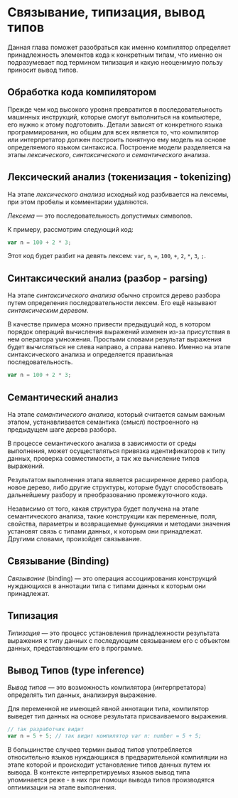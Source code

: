 # Связывание, типизация, вывод типов
Данная глава поможет разобраться как именно компилятор определяет принадлежность элементов кода к конкретным типам, что именно он подразумевает под термином типизация и какую неоценимую пользу приносит вывод типов.

 
## Обработка кода компилятором

Прежде чем код высокого уровня превратится в последовательность машинных инструкций, которые смогут выполниться на компьютере, его нужно к этому подготовить. Детали зависят от конкретного языка программирования, но общим для всех является то, что компилятор или интерпретатор должен построить понятную ему модель на основе определяемого языком синтаксиса. Построение модели разделяется на этапы _лексического_, _синтаксического_ и _семантического_ анализа.


## Лексический анализ (токенизация - tokenizing)

На этапе _лексического анализа_ исходный код разбивается на лексемы, при этом пробелы и комментарии удаляются.

_Лексема_ — это последовательность допустимых символов.

К примеру, рассмотрим следующий код:

`````ts
var n = 100 + 2 * 3;
`````

Этот код будет разбит на девять лексем: `var`, `n`, `=`, `100`, `+`, `2`, `*`, `3`, `;`.


## Синтаксический анализ (разбор - parsing)

На этапе _синтаксического анализа_ обычно строится дерево разбора путем определения последовательности лексем. Его ещё называют _синтаксическим деревом_.

В качестве примера можно привести предыдущий код, в котором порядок операций вычисления выражений изменен из-за присутствия в нем оператора умножения. Простыми словами результат выражения будет вычисляться не слева направо, а справа налево. Именно на этапе синтаксического анализа и определяется правильная последовательность.

`````ts
var n = 100 + 2 * 3;
`````


## Семантический анализ

На этапе _семантического анализа_, который считается самым важным этапом, устанавливается семантика (смысл) построенного на предыдущем шаге дерева разбора. 

В процессе семантического анализа в зависимости от среды выполнения, может осуществляться привязка идентификаторов к типу данных, проверка совместимости, а так же вычисление типов выражений.

Результатом выполнения этапа является расширенное дерево разбора, новое дерево, либо другие структуры, которые будут способствовать дальнейшему разбору и преобразованию промежуточного кода.

Независимо от того, какая структура будет получена на этапе семантического анализа, такие конструкции как переменные, поля, свойства, параметры и возвращаемые функциями и методами значения установят связь с типами данных, к которым они принадлежат. Другими словами, произойдет связывание.


## Связывание (Binding)

_Связывание_ (binding) — это операция ассоциирования конструкций нуждающихся в аннотации типа с типами данных к которым они принадлежат.


## Типизация

_Типизация_ — это процесс установления принадлежности результата выражения к типу данных с последующим связыванием его с объектом данных, представляющим его в программе.


## Вывод Типов (type inference)

_Вывод типов_ — это возможность компилятора (интерпретатора) определять тип данных, анализируя выражение.

Для переменной не имеющей явной аннотации типа, компилятор выведет тип данных на основе результата присваиваемого выражения. 

`````ts
// так разработчик видит
var n = 5 + 5; // так видит компилятор var n: number = 5 + 5;
`````

В большинстве случаев термин _вывод типов_ употребляется относительно языков нуждающихся в предварительной компиляции на этапе которой и происходит установление типов данных путем их вывода. В контексте интерпретируемых языков вывод типа упоминается реже - в них при помощи вывода типов производятся оптимизации на этапе выполнения.

